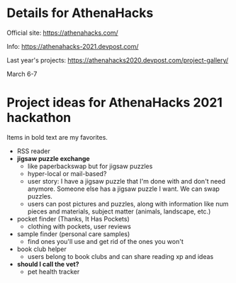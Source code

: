 # Details for AthenaHacks

Official site: https://athenahacks.com/

Info: https://athenahacks-2021.devpost.com/

Last year's projects: https://athenahacks2020.devpost.com/project-gallery/

March 6-7

# Project ideas for AthenaHacks 2021 hackathon

Items in bold text are my favorites.

- RSS reader
- **jigsaw puzzle exchange**
  - like paperbackswap but for jigsaw puzzles
  - hyper-local or mail-based?
  - user story: I have a jigsaw puzzle that I'm done with and don't need anymore. Someone else has a jigsaw puzzle I want. We can swap puzzles.
  - users can post pictures and puzzles, along with information like num pieces and materials, subject matter (animals, landscape, etc.)
- pocket finder (Thanks, It Has Pockets)
  - clothing with pockets, user reviews
- sample finder (personal care samples)
  - find ones you'll use and get rid of the ones you won't
- book club helper
  - users belong to book clubs and can share reading xp and ideas
- **should I call the vet?**
  - pet health tracker
